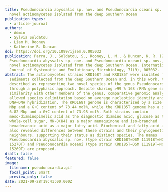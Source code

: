 ```yaml
---
title: Pseudonocardia abyssalis sp. nov. and Pseudonocardia oceani sp. nov., two
  novel actinomycetes isolated from the deep Southern Ocean
publication_types:
  - article-journal
authors:
  - Admin
  - Sylvia Soldatou
  - Liam M. Rooney
  - Katherine R. Duncan
doi: https://doi.org/10.1099/ijsem.0.005032
publication: Parra, J., Soldatou, S., Rooney, L. M., & Duncan, K. R. (2021).
  Pseudonocardia abyssalis sp. nov. and Pseudonocardia oceani sp. nov., two
  novel actinomycetes isolated from the deep Southern Ocean. International
  Journal of Systematic and Evolutionary Microbiology, 71(9), 005032.
abstract: The actinomycetes strains KRD168T and KRD185T were isolated from
  sediments collected from the deep Southern Ocean and, in this work, they are
  described as representing two novel species of the genus Pseudonocardia
  through a polyphasic approach. Despite sharing >99 % 16S rRNA gene sequence
  similarity with other members of the genus, comparative genomic analysis
  allowed species delimitation based on average nucleotide identity and digital
  DNA–DNA hybridization. The KRD168T genome is characterized by a size of 6.31
  Mbp and a G+C content of 73.44 mol%, while the KRD185T genome has a size of
  6.82 Mbp and a G+C content of 73.98 mol%. Both strains contain
  meso-diaminopimelic acid as the diagnostic diamino acid, glucose as the major
  whole-cell sugar, MK-8(H4) as a major menaquinone and iso-branched
  hexadecanoic acid as a major fatty acid. Biochemical and fatty acid analyses
  also revealed differences between these strains and their phylogenetic
  neighbours, supporting their status as distinct species. The names
  Pseudonocardia abyssalis sp. nov. (type strain KRD168T=DSM 111918T=NCIMB
  15270T) and Pseudonocardia oceani (type strain KRD185T=DSM 111919T=NCIMB
  15269T) are proposed.
draft: false
featured: false
image:
  filename: pseudonocardia.gif
  focal_point: Smart
  preview_only: false
date: 2021-09-28T19:41:00.000Z
---
```

